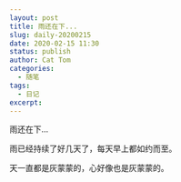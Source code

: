 ```yaml
---
layout: post
title: 雨还在下...
slug: daily-20200215
date: 2020-02-15 11:30
status: publish
author: Cat Tom
categories: 
  - 随笔
tags: 
  - 日记
excerpt: 
---
```

雨还在下…

雨已经持续了好几天了，每天早上都如约而至。

天一直都是灰蒙蒙的，心好像也是灰蒙蒙的。
